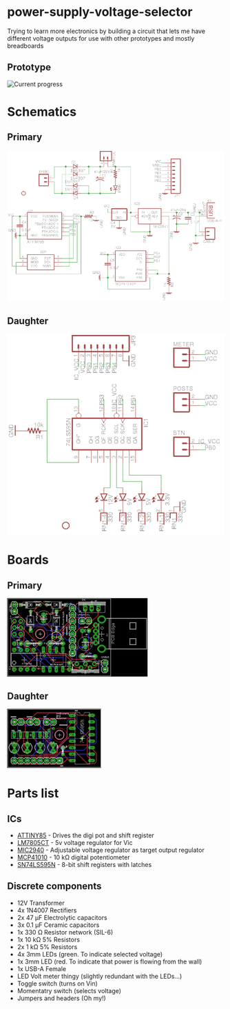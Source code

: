 # power-supply-voltage-selector
Trying to learn more electronics by building a circuit that lets me have different voltage outputs for use with other prototypes and mostly breadboards

## Prototype
![Current progress](http://i.imgur.com/n8TwQP8.jpg)

# Schematics
## Primary
![Logic schematics](https://raw.githubusercontent.com/HokieGeek/power-supply-voltage-selector/master/schematics/voltage-selector-and-output.png)
## Daughter
![LEDs and Buttons](https://raw.githubusercontent.com/HokieGeek/power-supply-voltage-selector/master/schematics/leds-and-buttons.png)

# Boards
## Primary
![Main board](https://raw.githubusercontent.com/HokieGeek/power-supply-voltage-selector/master/schematics/voltage-selector-and-output.brd.png)
## Daughter
![Board of LEDs and Buttons](https://raw.githubusercontent.com/HokieGeek/power-supply-voltage-selector/master/schematics/leds-and-buttons.brd.png)

# Parts list
## ICs
* [ATTINY85](http://www.atmel.com/images/atmel-2586-avr-8-bit-microcontroller-attiny25-attiny45-attiny85_datasheet.pdf) - Drives the digi pot and shift register
* [LM7805CT](http://www.mouser.com/ds/2/149/LM7805-189995.pdf) - 5v voltage regulator for Vic
* [MIC2940](http://www.micrel.com/_PDF/mic2940.pdf) - Adjustable voltage regulator as target output regulator
* [MCP41010](http://ww1.microchip.com/downloads/en/DeviceDoc/11195c.pdf) - 10 kΩ digital potentiometer
* [SN74LS595N](http://www.ti.com/lit/ds/symlink/sn74ls596.pdf) - 8-bit shift registers with latches

## Discrete components
* 12V Transformer
* 4x 1N4007 Rectifiers
* 2x 47 µF Electrolytic capacitors
* 3x 0.1 µF Ceramic capacitors
* 1x 330 Ω Resistor network (SIL-6)
* 1x 10 kΩ 5% Resistors
* 2x 1 kΩ 5% Resistors
* 4x 3mm LEDs (green. To indicate selected voltage)
* 1x 3mm LED (red. To indicate that power is flowing from the wall)
* 1x USB-A Female
* LED Volt meter thingy (slightly redundant with the LEDs...)
* Toggle switch (turns on Vin)
* Momentatry switch (selects voltage)
* Jumpers and headers (Oh my!)
